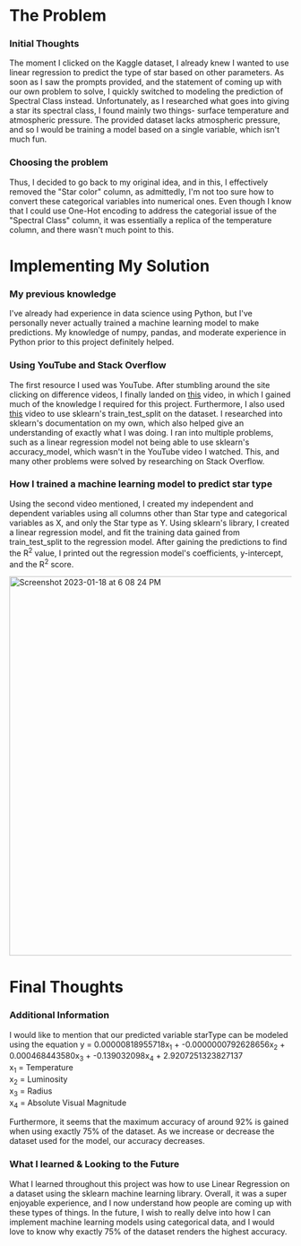 # The Problem

### Initial Thoughts 
The moment I clicked on the Kaggle dataset, I already knew I wanted to use linear regression to predict the type of star based on other parameters. As soon as I saw the prompts provided, and the statement of coming up with our own problem to solve, I quickly switched to modeling the prediction of Spectral Class instead. Unfortunately, as I researched what goes into giving a star its spectral class, I found mainly two things- surface temperature and atmospheric pressure. The provided dataset lacks atmospheric pressure, and so I would be training a model based on a single variable, which isn't much fun. 

### Choosing the problem
Thus, I decided to go back to my original idea, and in this, I effectively removed the "Star color" column, as admittedly, I'm not too sure how to convert these categorical variables into numerical ones. Even though I know that I could use One-Hot encoding to address the categorial issue of the "Spectral Class" column, it was essentially a replica of the temperature column, and there wasn't much point to this.

# Implementing My Solution

### My previous knowledge  
I've already had experience in data science using Python, but I've personally never actually trained a machine learning model to make predictions. My knowledge of numpy, pandas, and moderate experience in Python prior to this project definitely helped. 

### Using YouTube and Stack Overflow 
The first resource I used was YouTube. After stumbling around the site clicking on difference videos, I finally landed on [this](https://www.youtube.com/watch?v=J_LnPL3Qg70&list=PLeo1K3hjS3uvCeTYTeyfe0-rN5r8zn9rw&index=3) video, in which I gained much of the knowledge I required for this project. Furthermore, I also used [this](https://www.youtube.com/watch?v=VCJdg7YBbAQ&list=LL&index=2&t=2653s) video to use sklearn's train_test_split on the dataset. I researched into sklearn's documentation on my own, which also helped give an understanding of exactly what I was doing. I ran into multiple problems, such as a linear regression model not being able to use sklearn's accuracy_model, which wasn't in the YouTube video I watched. This, and many other problems were solved by researching on Stack Overflow. 

### How I trained a machine learning model to predict star type  
Using the second video mentioned, I created my independent and dependent variables using all columns other than Star type and categorical variables as X, and only the Star type as Y. Using sklearn's library, I created a linear regression model, and fit the training data gained from train_test_split to the regression model. After gaining the predictions to find the R<sup>2</sup> value, I printed out the regression model's coefficients, y-intercept, and the R<sup>2</sup> score.

<img width="677" alt="Screenshot 2023-01-18 at 6 08 24 PM" src="https://user-images.githubusercontent.com/88306051/213325704-6a669f70-73c2-426f-bd38-4ced2ee9e505.png">


# Final Thoughts

### Additional Information 
I would like to mention that our predicted variable starType can be modeled using the equation y = 0.00000818955718x<sub>1</sub> + -0.0000000792628656x<sub>2</sub> + 0.000468443580x<sub>3</sub> + -0.139032098x<sub>4</sub> + 2.9207251323827137  
x<sub>1</sub> = Temperature  
x<sub>2</sub> = Luminosity  
x<sub>3</sub> = Radius  
x<sub>4</sub> = Absolute Visual Magnitude  

Furthermore, it seems that the maximum accuracy of around 92% is gained when using exactly 75% of the dataset. As we increase or decrease the dataset used for the model, our accuracy decreases.

### What I learned & Looking to the Future
What I learned throughout this project was how to use Linear Regression on a dataset using the sklearn machine learning library. Overall, it was a super enjoyable experience, and I now understand how people are coming up with these types of things. In the future, I wish to really delve into how I can implement machine learning models using categorical data, and I would love to know why exactly 75% of the dataset renders the highest accuracy.
